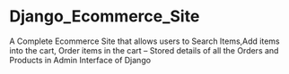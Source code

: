 # Django_Ecommerce_Site

 A Complete Ecommerce Site that allows users to Search Items,Add items into the cart, Order items in the cart
– Stored details of all the Orders and Products in Admin Interface of Django
